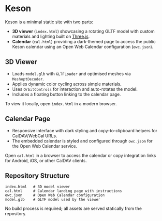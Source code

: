# Keson

Keson is a minimal static site with two parts:

- **3D viewer** (`index.html`) showcasing a rotating GLTF model with custom materials and lighting built on [Three.js](https://threejs.org/).
- **Calendar** (`cal.html`) providing a dark-themed page to access the public Keson calendar using an Open Web Calendar configuration (`owc.json`).

## 3D Viewer
- Loads `model.glb` with `GLTFLoader` and optimised meshes via `MeshoptDecoder`.
- Applies dynamic color cycling across simple materials.
- Uses `OrbitControls` for interaction and auto-rotates the model.
- Includes a floating button linking to the calendar page.

To view it locally, open `index.html` in a modern browser.

## Calendar Page
- Responsive interface with dark styling and copy-to-clipboard helpers for CalDAV/WebCal URLs.
- The embedded calendar is styled and configured through `owc.json` for the Open Web Calendar service.

Open `cal.html` in a browser to access the calendar or copy integration links for Android, iOS, or other CalDAV clients.

## Repository Structure
```
index.html   # 3D model viewer
cal.html     # Calendar landing page with instructions
owc.json     # Open Web Calendar configuration
model.glb    # GLTF model used by the viewer
```

No build process is required; all assets are served statically from the repository.

